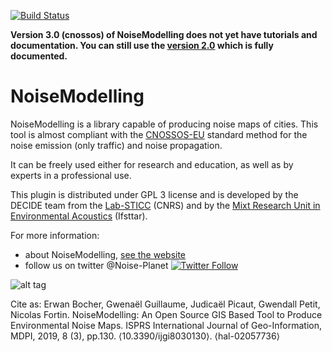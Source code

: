 [![Build Status](https://travis-ci.org/Ifsttar/NoiseModelling.svg?branch=master)](https://travis-ci.org/Ifsttar/NoiseModelling)

**Version 3.0 (cnossos) of NoiseModelling does not yet have tutorials and documentation. You can still use the [version 2.0](https://github.com/Ifsttar/NoiseModelling/tree/master) which is fully documented.**

NoiseModelling
======

NoiseModelling is a library capable of producing noise maps of cities. This tool is almost compliant with the [CNOSSOS-EU](https://circabc.europa.eu/sd/a/9566c5b9-8607-4118-8427-906dab7632e2/Directive_2015_996_EN.pdf) standard method for the noise emission (only traffic) and noise propagation.

It can be freely used either for research and education, as well as by experts in a professional use.

This plugin is distributed under GPL 3 license and is developed by the DECIDE team from the [Lab-STICC](http://www.labsticc.fr/en/teams/m-570-decide.htm) (CNRS) and by the [Mixt Research Unit in Environmental Acoustics](http://www.umrae.fr/) (Ifsttar).

For more information:
* about NoiseModelling, [see the website](http://noise-planet.org/)
* follow us on twitter @Noise-Planet [![Twitter Follow](https://img.shields.io/twitter/follow/noise_planet.svg?style=social&label=Follow)](https://twitter.com/Noise_Planet?lang=en)

![alt tag](http://noise-planet.org/assets/img/logos/Logo_noisemodelling.png)

Cite as: Erwan Bocher, Gwenaël Guillaume, Judicaël Picaut, Gwendall Petit, Nicolas Fortin. NoiseModelling: An Open Source GIS Based Tool to Produce Environmental Noise Maps. ISPRS International Journal of Geo-Information, MDPI, 2019, 8 (3), pp.130. ⟨10.3390/ijgi8030130⟩. ⟨hal-02057736⟩

